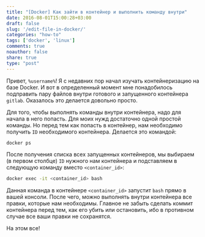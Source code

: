 ```yaml
---
title: "[Docker] Как зайти в контейнер и выполнить команду внутри"
date: 2016-08-01T15:00:28+03:00
draft: false
slug: '/edit-file-in-docker/'
categories: "how-to"
tags: ['docker', 'linux']
comments: true
noauthor: false
share: true
type: "post"
---
```


Привет, `%username%`! Я с недавних пор начал изучать контейнеризацию на базе Docker. И вот в определенный момент мне понадобилось подправить пару файлов внутри готового и запущенного контейнера `gitlab`. Оказалось это делается довольно просто.

Для того, чтобы выполнять команды внутри контейнера, надо для начала в него попасть. Для моих нужд достаточно одной простой команды. Но перед тем как попасть в контейнер, нам необходимо получить `ID` необходимого контейнера. Делается это командой:
```bash
docker ps
```
После получения списка всех запущенных контейнеров, мы выбираем (в первом столбце) `ID` нужного нам контейнера и подставляем в следующую команду вместо `<container_id>`:
```bash
docker exec -it <container_id> bash
```
Данная команда в контейнере `<container_id>` запустит `bash` прямо в вашей консоли. После чего, можно выполнять внутри контейнера все правки, которые нам необходимы. Главное не забыть сделать коммит контейнера перед тем, как его убить или остановить, ибо в противном случае все ваши правки не сохранятся.

На этом все!
